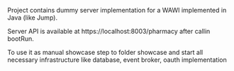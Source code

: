 Project contains dummy server implementation for a WAWI implemented in Java (like Jump).

Server API is available at https://localhost:8003/pharmacy after callin bootRun.

To use it as manual showcase step to folder showcase and start all necessary infrastructure 
like database, event broker, oauth implementation
